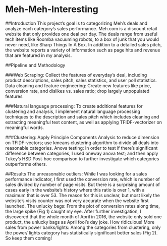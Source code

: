# Meh-Meh-Interesting

##Introduction
This project’s goal is to categorizing Meh’s deals and analyze each category’s sales
performance. Meh.com is a discount retail website that only provides one deal per day. The
deals range from useful tech items like Roomba vacuuming robots, to a box of junk that you
would never need, like Sharp Things In A Box. In addition to a detailed sales pitch, the website
reports a variety of information such as page hits and revenue that are featured in my analysis.

##Pipeline and Methodology

###Web Scraping: Collect the features of everyday’s deal, including product descriptions, sales
pitch, sales statistics, and user poll statistics.
Data cleaning and feature engineering: Create new features like price, conversion rate, and
dislikes vs. sales ratio; drop largely unpopulated features

###Natural language processing: To create additional features for clustering and analysis, I
implement natural language processing techniques to the description and sales pitch which
includes cleaning and extracting meaningful text content, as well as applying TFIDF-vectorizer
on meaningful words.

###Clustering: Apply Principle Components Analysis to reduce dimension on TFIDF-vectors; use
kmeans clustering algorithm to divide all deals into reasonable categories.
Anova testing: In order to test if there’s significant difference between categories, I used oneway
anova test; and then apply Tukey’s HSD Post-hoc comparison to further investigate which
categories outperforms others.

##Results
The unreasonable outliers: While I was looking for a sales performance indicator, I first used
the conversion rate, which is number of sales divided by number of page visits. But there is a
surprising amount of cases early in the website’s history where this ratio is over 1, with a
maximum that is over 53. The reason for this is unclear, but most likely the website’s visits
counter was not very accurate when the website first launched.
The unlucky bags: From the plot of conversion rates along time, the large spike (Fig 1) caught
my eye. After further investigation, I discovered that the whole month of April in 2016, the
website only sold one product, the unlucky bags as April fool’s day joke. How ridiculous!
More sales from power banks/lights: Among the categories from clustering, only the power/
lights category has statistically significant better sales (Fig 2). So keep them coming!
